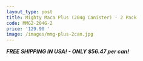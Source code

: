 ```yaml
---
layout_type: post
title: Mighty Maca Plus (204g Canister) - 2 Pack
code: MMG2-204G-2
price: '129.90 '
image: /images/mmg-plus-2can.jpg
---
```

***FREE SHIPPING IN USA! - ONLY $56.47 per can!***
